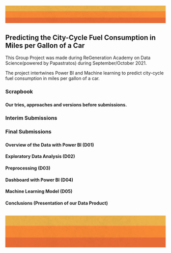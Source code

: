 <html>

<p align="left"><img width="1000" height="auto" src="Images/header.PNG"></p>          

<body>

<p>



<h2>Predicting the City-Cycle Fuel Consumption in Miles per Gallon of a Car</h2>

This Group Project was made during ReGeneration Academy on Data Science(powered by Papastratos) during September/October 2021.

The project intertwines Power BI and Machine learning to predict city-cycle fuel consumption in miles per gallon of a car.
 
<h3> Scrapbook<h3>
<h4>Our tries, approaches and versions before submissions.
 
<h3> Interim Submissions<h3>
 
<h3> Final Submissions<h3>
 
<h4> Overview of the Data with Power BI (D01)
<h4> Exploratory Data Analysis (D02)
<h4> Preprocessing (D03)
<h4> Dashboard with Power BI (D04)
<h4> Machine Learning Model (D05)
<h4> Conclusions (Presentation of our Data Product)

<br>
<br>
<p align="center"><kbd><img width="1000" height="100" src="Images/header.PNG"></kbd></p><br>                     
<br>
</body>
</html>
